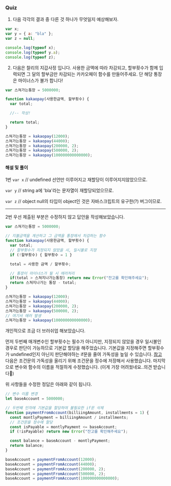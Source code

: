 ### Quiz

1. 다음 각각의 결과 중 다른 것 하나가 무엇일지 예상해보자.

```javascript
var x;
var y = { a: "bla" };
var z = null;

console.log(typeof x);
console.log(typeof y.a);
console.log(typeof z);
```

2. 다음은 찰리의 지갑사정 입니다. 사용한 금액에 따라 차감되고, 할부횟수가 함께 입력되면 그 달의 할부금만 차감되는 카카오페이 함수를 만들어주세요. 단 해당 통장은 마이너스가 불가 합니다!

```javascript
var 스쳐가는통장 = 5000000;

function kakaopay(사용한금액, 할부횟수) {
  var total;

  //-- 작성!

  return total;
}

스쳐가는통장 = kakaopay(12000);
스쳐가는통장 = kakaopay(44000);
스쳐가는통장 = kakaopay(200000, 2);
스쳐가는통장 = kakaopay(500000, 2);
스쳐가는통장 = kakaopay(100000000000000);
```

#### 해설 및 풀이

1번
`var x` // undefined
선언만 이루어지고 재할당이 이루어지지않았으므로.

`var y` // string
a에 'bla'라는 문자열이 재할당되었으므로.

`var z` // object
null의 타입이 object인 것은 자바스크립트의 유구한(?) 버그이므로.

---

2번
우선 제출된 부분은 수정하지 않고 답안을 작성해보았습니다.

```javascript
var 스쳐가는통장 = 5000000;

// 지불금액을 계산하고 그 금액을 통장에서 차감하는 함수
function kakaopay(사용한금액, 할부횟수) {
  var total;
  // 할부횟수가 지정되지 않았을 시, 일시불로 지정
  if (!할부횟수) { 할부횟수 = 1 }

  total = 사용한 금액 / 할부횟수;

  // 통장이 마이너스가 될 시 에러처리
  if(total > 스쳐지나가는통장) return new Error("잔고를 확인해주세요");
  return 스쳐지나가는 통장 - total;
}

스쳐가는통장 = kakaopay(12000);
스쳐가는통장 = kakaopay(44000);
스쳐가는통장 = kakaopay(200000, 2);
스쳐가는통장 = kakaopay(500000, 2);
// 여기서 에러 발생
스쳐가는통장 = kakaopay(100000000000000);
```

개인적으로 조금 더 브러쉬업 해보았습니다.

먼저 두번째 매개변수인 할부횟수는 필수가 아니지만, 지정되지 않았을 경우 일시불인 경우로 판단이 가능하므로 기본값 할당을 해주었습니다. 기본값을 지정해주면 할부횟수가 undefined인지 아닌지 판단해야하는 if문을 줄여 가독성을 높일 수 있습니다. [참고](https://developer.mozilla.org/ko/docs/Web/JavaScript/Reference/Functions/Default_parameters)
다음은 조건문의 가독성을 올리기 위해 조건문을 정수에 저장해서 사용했습니다.
마지막으로 변수와 함수의 이름을 적절하게 수정했습니다. (이게 가장 어려웠네요..의견 받습니다🥲)

위 사항들을 수정한 정답은 아래와 같이 됩니다.

```jsx
// 변수 이름 변경
let baseAccount = 5000000;

// 두번째 인자에 기본값을 할당하여 불필요한 if문 삭제
function paymentFromAccount(billiingAmount, installments = 1) {
  const montlyPayment = billiingAmount / installments;
  // 조건문을 정수에 할당
  const isPayable = montlyPayment <= baseAccount;
  if (!isPayable) return new Error("잔고를 확인해주세요");

  const balance = baseAccount - montlyPayment;
  return balance;
}

baseAccount = paymentFromAccount(12000);
baseAccount = paymentFromAccount(44000);
baseAccount = paymentFromAccount(200000, 2);
baseAccount = paymentFromAccount(500000, 2);
baseAccount = paymentFromAccount(100000000000000);
```
